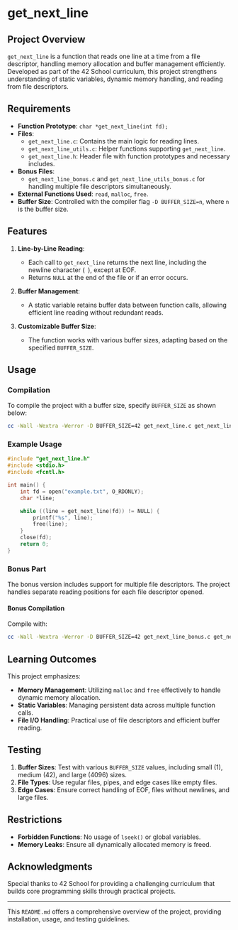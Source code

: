
# get_next_line

## Project Overview
`get_next_line` is a function that reads one line at a time from a file descriptor, handling memory allocation and buffer management efficiently. Developed as part of the 42 School curriculum, this project strengthens understanding of static variables, dynamic memory handling, and reading from file descriptors.

## Requirements
- **Function Prototype**: `char *get_next_line(int fd);`
- **Files**: 
  - `get_next_line.c`: Contains the main logic for reading lines.
  - `get_next_line_utils.c`: Helper functions supporting `get_next_line`.
  - `get_next_line.h`: Header file with function prototypes and necessary includes.
- **Bonus Files**:
  - `get_next_line_bonus.c` and `get_next_line_utils_bonus.c` for handling multiple file descriptors simultaneously.
- **External Functions Used**: `read`, `malloc`, `free`.
- **Buffer Size**: Controlled with the compiler flag `-D BUFFER_SIZE=n`, where `n` is the buffer size.

## Features
1. **Line-by-Line Reading**:
   - Each call to `get_next_line` returns the next line, including the newline character (`
`), except at EOF.
   - Returns `NULL` at the end of the file or if an error occurs.

2. **Buffer Management**:
   - A static variable retains buffer data between function calls, allowing efficient line reading without redundant reads.

3. **Customizable Buffer Size**:
   - The function works with various buffer sizes, adapting based on the specified `BUFFER_SIZE`.

## Usage
### Compilation
To compile the project with a buffer size, specify `BUFFER_SIZE` as shown below:
```bash
cc -Wall -Wextra -Werror -D BUFFER_SIZE=42 get_next_line.c get_next_line_utils.c -o get_next_line
```

### Example Usage
```c
#include "get_next_line.h"
#include <stdio.h>
#include <fcntl.h>

int main() {
    int fd = open("example.txt", O_RDONLY);
    char *line;

    while ((line = get_next_line(fd)) != NULL) {
        printf("%s", line);
        free(line);
    }
    close(fd);
    return 0;
}
```

### Bonus Part
The bonus version includes support for multiple file descriptors. The project handles separate reading positions for each file descriptor opened.

#### Bonus Compilation
Compile with:
```bash
cc -Wall -Wextra -Werror -D BUFFER_SIZE=42 get_next_line_bonus.c get_next_line_utils_bonus.c -o get_next_line_bonus
```

## Learning Outcomes
This project emphasizes:
- **Memory Management**: Utilizing `malloc` and `free` effectively to handle dynamic memory allocation.
- **Static Variables**: Managing persistent data across multiple function calls.
- **File I/O Handling**: Practical use of file descriptors and efficient buffer reading.

## Testing
1. **Buffer Sizes**: Test with various `BUFFER_SIZE` values, including small (1), medium (42), and large (4096) sizes.
2. **File Types**: Use regular files, pipes, and edge cases like empty files.
3. **Edge Cases**: Ensure correct handling of EOF, files without newlines, and large files.

## Restrictions
- **Forbidden Functions**: No usage of `lseek()` or global variables.
- **Memory Leaks**: Ensure all dynamically allocated memory is freed.

## Acknowledgments
Special thanks to 42 School for providing a challenging curriculum that builds core programming skills through practical projects.

---

This `README.md` offers a comprehensive overview of the project, providing installation, usage, and testing guidelines.
